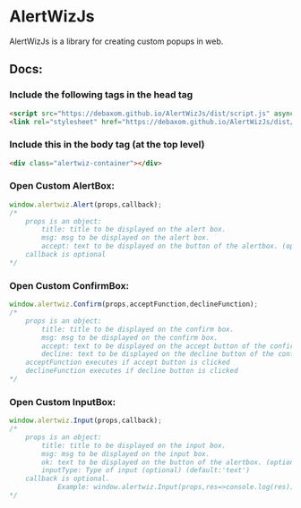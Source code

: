 # AlertWizJs
AlertWizJs is a library for creating custom popups in web.
## Docs:
### Include the following tags in the head tag

```html
<script src="https://debaxom.github.io/AlertWizJs/dist/script.js" async defer></script>
<link rel="stylesheet" href="https://debaxom.github.io/AlertWizJs/dist/style.css">
```
### Include this in the body tag (at the top level)

```html
<div class="alertwiz-container"></div>
```

### Open Custom AlertBox:

```javascript
window.alertwiz.Alert(props,callback);
/*
    props is an object:
        title: title to be displayed on the alert box.
        msg: msg to be displayed on the alert box.
        accept: text to be displayed on the button of the alertbox. (optional) (default:'OK')
    callback is optional
*/
```

### Open Custom ConfirmBox:

```javascript
window.alertwiz.Confirm(props,acceptFunction,declineFunction);
/*
    props is an object:
        title: title to be displayed on the confirm box.
        msg: msg to be displayed on the confirm box.
        accept: text to be displayed on the accept button of the confirmbox. (optional) (default:'Accept')
        decline: text to be displayed on the decline button of the confirmbox. (optional) (default:'Decline')
    acceptFunction executes if accept button is clicked
    declineFunction executes if decline button is clicked
*/
```

### Open Custom InputBox:

```javascript
window.alertwiz.Input(props,callback);
/*
    props is an object:
        title: title to be displayed on the input box.
        msg: msg to be displayed on the input box.
        ok: text to be displayed on the button of the alertbox. (optional)(default:'OK')
        inputType: Type of input (optional) (default:'text')
    callback is optional.
            Example: window.alertwiz.Input(props,res=>console.log(res)); // res is the input from the user.
*/
```
